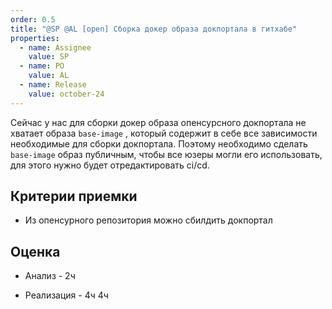 ```yaml
---
order: 0.5
title: "@SP @AL [open] Сборка докер образа докпортала в гитхабе"
properties:
  - name: Assignee
    value: SP
  - name: PO
    value: AL
  - name: Release
    value: october-24
---
```


Сейчас у нас для сборки докер образа опенсурсного докпортала не хватает образа `base-image` , который содержит в себе все зависимости необходимые для сборки докпортала. Поэтому необходимо сделать `base-image` образ публичным, чтобы все юзеры могли его использовать, для этого нужно будет отредактировать ci/cd.

## Критерии приемки

-  Из опенсурного репозитория можно сбилдить докпортал

## Оценка

-  Анализ - 2ч

-  Реализация - 4ч 4ч